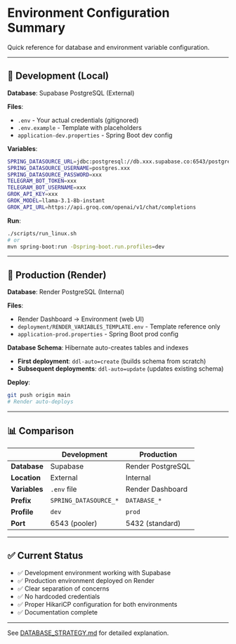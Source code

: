 # Environment Configuration Summary

Quick reference for database and environment variable configuration.

---

## 🔧 Development (Local)

**Database**: Supabase PostgreSQL (External)

**Files**:
- `.env` - Your actual credentials (gitignored)
- `.env.example` - Template with placeholders
- `application-dev.properties` - Spring Boot dev config

**Variables**:
```bash
SPRING_DATASOURCE_URL=jdbc:postgresql://db.xxx.supabase.co:6543/postgres?sslmode=disable&prepareThreshold=0
SPRING_DATASOURCE_USERNAME=postgres.xxx
SPRING_DATASOURCE_PASSWORD=xxx
TELEGRAM_BOT_TOKEN=xxx
TELEGRAM_BOT_USERNAME=xxx
GROK_API_KEY=xxx
GROK_MODEL=llama-3.1-8b-instant
GROK_API_URL=https://api.groq.com/openai/v1/chat/completions
```

**Run**:
```bash
./scripts/run_linux.sh
# or
mvn spring-boot:run -Dspring-boot.run.profiles=dev
```

---

## 🚀 Production (Render)

**Database**: Render PostgreSQL (Internal)

**Files**:
- Render Dashboard → Environment (web UI)
- `deployment/RENDER_VARIABLES_TEMPLATE.env` - Template reference only
- `application-prod.properties` - Spring Boot prod config

**Database Schema**: Hibernate auto-creates tables and indexes
- **First deployment**: `ddl-auto=create` (builds schema from scratch)
- **Subsequent deployments**: `ddl-auto=update` (updates existing schema)

**Deploy**:
```bash
git push origin main
# Render auto-deploys
```

---

## 📊 Comparison

| | Development | Production |
|---|---|---|
| **Database** | Supabase | Render PostgreSQL |
| **Location** | External | Internal |
| **Variables** | `.env` file | Render Dashboard |
| **Prefix** | `SPRING_DATASOURCE_*` | `DATABASE_*` |
| **Profile** | `dev` | `prod` |
| **Port** | 6543 (pooler) | 5432 (standard) |

---

## ✅ Current Status

- ✅ Development environment working with Supabase
- ✅ Production environment deployed on Render
- ✅ Clear separation of concerns
- ✅ No hardcoded credentials
- ✅ Proper HikariCP configuration for both environments
- ✅ Documentation complete

---

See [DATABASE_STRATEGY.md](DATABASE_STRATEGY.md) for detailed explanation.
